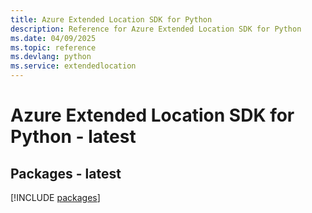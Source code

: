 ```yaml
---
title: Azure Extended Location SDK for Python
description: Reference for Azure Extended Location SDK for Python
ms.date: 04/09/2025
ms.topic: reference
ms.devlang: python
ms.service: extendedlocation
---
```

# Azure Extended Location SDK for Python - latest
## Packages - latest
[!INCLUDE [packages](extended-location-index.md)]